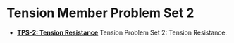 # Tension Member Problem Set 2

* **[TPS-2: Tension Resistance](TPS-2-tension-resistance.pdf)** Tension Problem Set 2: Tension Resistance.

